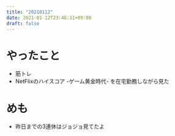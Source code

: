```yaml
---
title: "20210112"
date: 2021-01-12T23:46:31+09:00
draft: false
---
```


# やったこと
* 筋トレ
* NetFlixのハイスコア -ゲーム黄金時代- を在宅勤務しながら見た

# めも
* 昨日までの3連休はジョジョ見てたよ